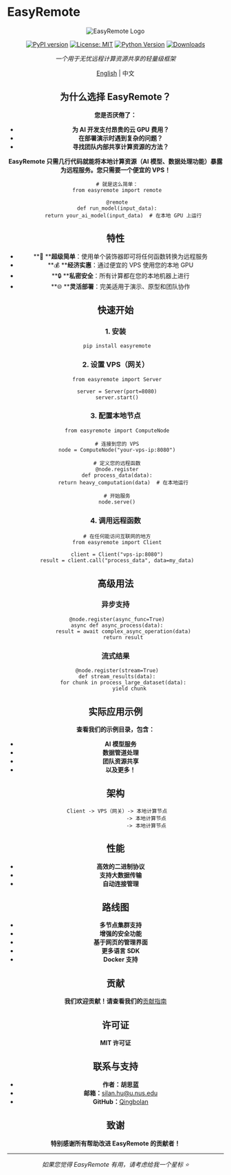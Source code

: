 # EasyRemote

<div align="center">

![EasyRemote Logo](https://raw.githubusercontent.com/Qingbolan/EasyRemote/master/docs/easyremote-logo.png)

[![PyPI version](https://badge.fury.io/py/easyremote.svg)](https://badge.fury.io/py/easyremote)
[![License: MIT](https://img.shields.io/badge/License-MIT-yellow.svg)](https://opensource.org/licenses/MIT)
[![Python Version](https://img.shields.io/pypi/pyversions/easyremote)]()
[![Downloads](https://pepy.tech/badge/easyremote)]()

*一个用于无忧远程计算资源共享的轻量级框架*

[English](README.md) | 中文

## 为什么选择 EasyRemote？

**您是否厌倦了：**

* **为 AI 开发支付昂贵的云 GPU 费用？**
* **在部署演示时遇到复杂的问题？**
* **寻找团队内部共享计算资源的方法？**

**EasyRemote 只需几行代码就能将本地计算资源（AI 模型、数据处理功能）暴露为远程服务。您只需要一个便宜的 VPS！**

```
 # 就是这么简单：
 from easyremote import remote
 
 @remote
 def run_model(input_data):
     return your_ai_model(input_data)  # 在本地 GPU 上运行
```

## 特性

* **🚀 ****超级简单**：使用单个装饰器即可将任何函数转换为远程服务
* **💰 ****经济实惠**：通过便宜的 VPS 使用您的本地 GPU
* **🔒 ****私密安全**：所有计算都在您的本地机器上进行
* **🌐 ****灵活部署**：完美适用于演示、原型和团队协作

## 快速开始

### 1. 安装

```
 pip install easyremote
```

### 2. 设置 VPS（网关）

```
 from easyremote import Server
 
 server = Server(port=8080)
 server.start()
```

### 3. 配置本地节点

```
 from easyremote import ComputeNode
 
 # 连接到您的 VPS
 node = ComputeNode("your-vps-ip:8080")
 
 # 定义您的远程函数
 @node.register
 def process_data(data):
     return heavy_computation(data)  # 在本地运行
 
 # 开始服务
 node.serve()
```

### 4. 调用远程函数

```
 # 在任何能访问互联网的地方
 from easyremote import Client
 
 client = Client("vps-ip:8080")
 result = client.call("process_data", data=my_data)
```

## 高级用法

### 异步支持

```
 @node.register(async_func=True)
 async def async_process(data):
     result = await complex_async_operation(data)
     return result
```

### 流式结果

```
 @node.register(stream=True)
 def stream_results(data):
     for chunk in process_large_dataset(data):
         yield chunk
```

## 实际应用示例

**查看我们的示例目录，包含：**

* **AI 模型服务**
* **数据管道处理**
* **团队资源共享**
* **以及更多！**

## 架构

```
 Client -> VPS（网关）-> 本地计算节点
                    -> 本地计算节点
                    -> 本地计算节点
```

## 性能

* **高效的二进制协议**
* **支持大数据传输**
* **自动连接管理**

## 路线图

* **多节点集群支持**
* **增强的安全功能**
* **基于网页的管理界面**
* **更多语言 SDK**
* **Docker 支持**

## 贡献

**我们欢迎贡献！请查看我们的**[贡献指南](CONTRIBUTING.md)

## 许可证

**MIT 许可证**

## 联系与支持

* **作者：胡思蓝**
* **邮箱：**[silan.hu@u.nus.edu](mailto:silan.hu@u.nus.edu)
* **GitHub：**[Qingbolan](https://github.com/Qingbolan)

## 致谢

**特别感谢所有帮助改进 EasyRemote 的贡献者！**

---

*如果您觉得 EasyRemote 有用，请考虑给我一个星标 ⭐*
